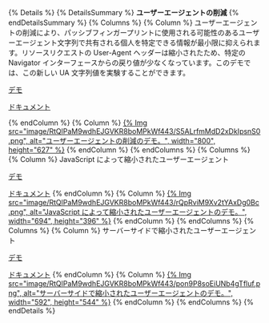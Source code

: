 {% Details %} {% DetailsSummary %} **ユーザーエージェントの削減** {% endDetailsSummary %} {% Columns %} {% Column %} ユーザーエージェントの削減により、パッシブフィンガープリントに使用される可能性のあるユーザーエージェント文字列で共有される個人を特定できる情報が最小限に抑えられます。リソースリクエストの User-Agent ヘッダーは縮小されたため、特定の Navigator インターフェースからの戻り値が少なくなっています。このデモでは、この新しい UA 文字列値を実験することができます。

[デモ](https://uar-ot.glitch.me/)

[ドキュメント](/docs/privacy-sandbox/user-agent/)

{% endColumn %} {% Column %} <a href="https://uar-ot.glitch.me/">{% Img src="image/RtQlPaM9wdhEJGVKR8boMPkWf443/S5ALrfmMdD2xDkIpsnS0.png", alt="ユーザーエージェントの削減のデモ。", width="800", height="627" %}</a> {% endColumn %} {% endColumns %} {% Columns %} {% Column %} JavaScript によって縮小されたユーザーエージェント

[デモ](https://reduced-ua.glitch.me/javascript.html)

[ドキュメント](/docs/privacy-sandbox/user-agent/) {% endColumn %} {% Column %} <a href="https://reduced-ua.glitch.me/javascript.html">{% Img src="image/RtQlPaM9wdhEJGVKR8boMPkWf443/rQpRviM9Xv2tYAxDg0Bc.png", alt="JavaScript によって縮小されたユーザーエージェントのデモ。", width="694", height="396" %}</a> {% endColumn %} {% endColumns %} {% Columns %} {% Column %} サーバーサイドで縮小されたユーザーエージェント

[デモ](https://reduced-ua.glitch.me/server-side)

[ドキュメント](/docs/privacy-sandbox/user-agent/) {% endColumn %} {% Column %} <a href="https://reduced-ua.glitch.me/server-side">{% Img src="image/RtQlPaM9wdhEJGVKR8boMPkWf443/pon9P8soEiUNb4gTfluf.png", alt="サーバーサイドで縮小されたユーザーエージェントのデモ。", width="592", height="544" %}</a> {% endColumn %} {% endColumns %} {% endDetails %}
